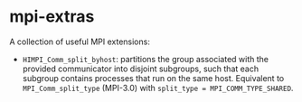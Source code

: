mpi-extras
==========

A collection of useful MPI extensions:

* `HIMPI_Comm_split_byhost`: partitions the group associated with the provided communicator into disjoint subgroups, such that each subgroup contains processes that run on the same host. Equivalent to `MPI_Comm_split_type` (MPI-3.0) with `split_type = MPI_COMM_TYPE_SHARED`.
